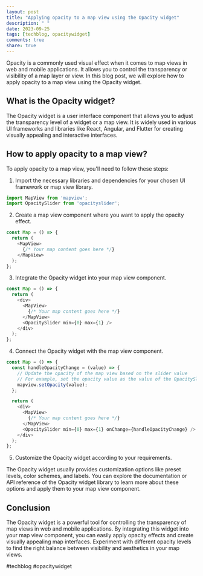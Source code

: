 ```yaml
---
layout: post
title: "Applying opacity to a map view using the Opacity widget"
description: " "
date: 2023-09-25
tags: [techblog, opacitywidget]
comments: true
share: true
---
```


Opacity is a commonly used visual effect when it comes to map views in web and mobile applications. It allows you to control the transparency or visibility of a map layer or view. In this blog post, we will explore how to apply opacity to a map view using the Opacity widget.

## What is the Opacity widget?

The Opacity widget is a user interface component that allows you to adjust the transparency level of a widget or a map view. It is widely used in various UI frameworks and libraries like React, Angular, and Flutter for creating visually appealing and interactive interfaces.

## How to apply opacity to a map view?

To apply opacity to a map view, you'll need to follow these steps:

1. Import the necessary libraries and dependencies for your chosen UI framework or map view library.

```javascript
import MapView from 'mapview';
import OpacitySlider from 'opacityslider';
```

2. Create a map view component where you want to apply the opacity effect.

```javascript
const Map = () => {
  return (
    <MapView>
      {/* Your map content goes here */}
    </MapView>
  );
};
```

3. Integrate the Opacity widget into your map view component.

```javascript
const Map = () => {
  return (
    <div>
      <MapView>
        {/* Your map content goes here */}
      </MapView>
      <OpacitySlider min={0} max={1} />
    </div>
  );
};
```

4. Connect the Opacity widget with the map view component.

```javascript
const Map = () => {
  const handleOpacityChange = (value) => {
    // Update the opacity of the map view based on the slider value
    // For example, set the opacity value as the value of the OpacitySlider component
    mapview.setOpacity(value);
  };

  return (
    <div>
      <MapView>
        {/* Your map content goes here */}
      </MapView>
      <OpacitySlider min={0} max={1} onChange={handleOpacityChange} />
    </div>
  );
};
```

5. Customize the Opacity widget according to your requirements.

The Opacity widget usually provides customization options like preset levels, color schemes, and labels. You can explore the documentation or API reference of the Opacity widget library to learn more about these options and apply them to your map view component.

## Conclusion

The Opacity widget is a powerful tool for controlling the transparency of map views in web and mobile applications. By integrating this widget into your map view component, you can easily apply opacity effects and create visually appealing map interfaces. Experiment with different opacity levels to find the right balance between visibility and aesthetics in your map views.

#techblog #opacitywidget